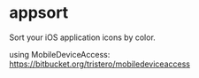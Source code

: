 # appsort
Sort your iOS application icons by color.

using MobileDeviceAccess: https://bitbucket.org/tristero/mobiledeviceaccess
